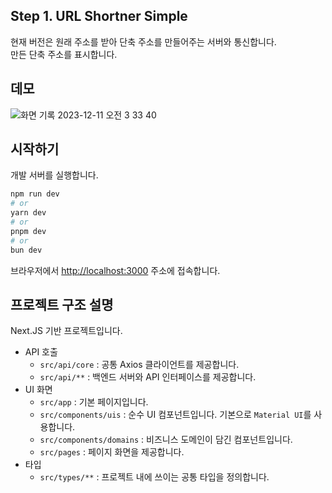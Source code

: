 ## Step 1. URL Shortner Simple

현재 버전은 원래 주소를 받아 단축 주소를 만들어주는 서버와 통신합니다.  
만든 단축 주소를 표시합니다.

## 데모

![화면 기록 2023-12-11 오전 3 33 40](https://github.com/kor-Chipmunk/ProfileLinkService/assets/16275188/f18ec633-8a2f-44a8-9ba8-6091fc7a35db)

## 시작하기

개발 서버를 실행합니다.

```bash
npm run dev
# or
yarn dev
# or
pnpm dev
# or
bun dev
```

브라우저에서 [http://localhost:3000](http://localhost:3000) 주소에 접속합니다.

## 프로젝트 구조 설명

Next.JS 기반 프로젝트입니다.

- API 호출
  - `src/api/core` : 공통 Axios 클라이언트를 제공합니다.
  - `src/api/**` : 백엔드 서버와 API 인터페이스를 제공합니다.
- UI 화면
  - `src/app` : 기본 페이지입니다.
  - `src/components/uis` : 순수 UI 컴포넌트입니다. 기본으로 `Material UI`를 사용합니다.
  - `src/components/domains` : 비즈니스 도메인이 담긴 컴포넌트입니다.
  - `src/pages` : 페이지 화면을 제공합니다.
- 타입
  - `src/types/**` : 프로젝트 내에 쓰이는 공통 타입을 정의합니다.
